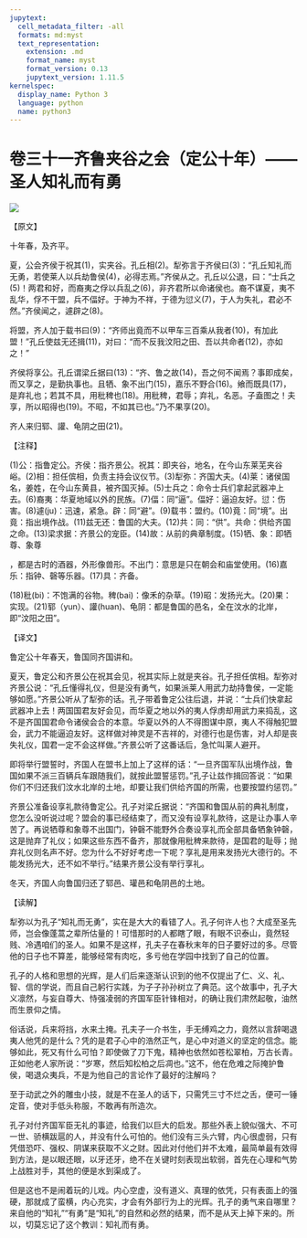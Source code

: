 ```yaml
---
jupytext:
  cell_metadata_filter: -all
  formats: md:myst
  text_representation:
    extension: .md
    format_name: myst
    format_version: 0.13
    jupytext_version: 1.11.5
kernelspec:
  display_name: Python 3
  language: python
  name: python3
---
```

# 卷三十一齐鲁夹谷之会（定公十年）——圣人知礼而有勇

![](image/cover.jpg)

【原文】

十年春，及齐平。

夏，公会齐侯于祝其(1)，实夹谷。孔丘相(2)。犁弥言于齐侯曰(3)：“孔丘知礼而无勇，若使莱人以兵劫鲁侯(4)，必得志焉。”齐侯从之。孔丘以公退，曰：“士兵之(5)！两君和好，而裔夷之俘以兵乱之(6)，非齐君所以命诸侯也。裔不谋夏，夷不乱华，俘不干盟，兵不偪好。于神为不祥，于德为愆义(7)，于人为失礼，君必不然。”齐侯闻之，遽辟之(8)。

将盟，齐人加于载书曰(9)：“齐师出竟而不以甲车三百乘从我者(10)，有加此盟！”孔丘使兹无还揖(11)，对曰：“而不反我汶阳之田、吾以共命者(12)，亦如之！”

齐侯将享公。孔丘谓梁丘据曰(13)：“齐、鲁之故(14)，吾之何不闻焉？事即成矣，而又享之，是勤执事也。且牺、象不出门(15)，嘉乐不野合(16)。飨而既具(17)，是弃礼也；若其不具，用秕稗也(18)。用秕稗，君辱；弃礼，名恶。子盍图之！夫享，所以昭得也(19)。不昭，不如其已也。”乃不果享(20)。

齐人来归郓、讙、龟阴之田(21)。

【注释】

(1)公：指鲁定公。齐侯：指齐景公。祝其：即夹谷，地名，在今山东莱芜夹谷峪。(2)相：担任傧相，负责主持会议仪节。(3)犁弥：齐国大夫。(4)莱：诸侯国名，姜姓，在今山东黄县，被齐国灭掉。(5)士兵之：命令士兵们拿起武器冲上去。(6)裔夷：华夏地域以外的民族。(7)偪：同“逼”。偪好：逼迫友好。愆：伤害。(8)遽(ju)：迅速，紧急。辟：同“避”。(9)载书：盟约。(10)竟：同“境”。出竟：指出境作战。(11)兹无还：鲁国的大夫。(12)共：同：“供”。共命：供给齐国之命。(13)梁求据：齐景公的宠臣。(14)故：从前的典章制度。(15)牺、象：即牺尊、象尊

，都是古时的酒器，外形像兽形。不出门：意思是只在朝会和庙堂使用。(16)嘉乐：指钟、磬等乐器。(17)具：齐备。

(18)秕(bi)：不饱满的谷物。稗(bai)：像禾的杂草。(19)昭：发扬光大。(20)果：实现。(21)郓（yun）、讙(huan)、龟阴：都是鲁国的邑名，全在汶水的北岸，即“汶阳之田”。

【译文】

鲁定公十年春天，鲁国同齐国讲和。

夏天，鲁定公和齐景公在祝其会见，祝其实际上就是夹谷。孔子担任傧相。犁弥对齐景公说：“孔丘懂得礼仪，但是没有勇气，如果派莱人用武力劫持鲁侯，一定能够如愿。”齐景公听从了犁弥的话。孔子带着鲁定公往后退，并说：“士兵们快拿起武器冲上去！两国国君友好会见，而华夏之地以外的夷人俘虏却用武力来捣乱，这不是齐国国君命令诸侯会合的本意。华夏以外的人不得图谋中原，夷人不得触犯盟会，武力不能逼迫友好。这样做对神灵是不吉祥的，对德行也是伤害，对人却是丧失礼仪，国君一定不会这样做。”齐景公听了这番话后，急忙叫莱人避开。

即将举行盟誓时，齐国人在盟书上加上了这样的话：“一旦齐国军队出境作战，鲁国如果不派三百辆兵车跟随我们，就按此盟誓惩罚。”孔子让兹作揖回答说：“如果你们不归还我们汶水北岸的土地，却要让我们供给齐国的所需，也要按盟约惩罚。”

齐景公准备设享礼款待鲁定公。孔子对梁丘据说：“齐国和鲁国从前的典礼制度，您怎么没听说过呢？盟会的事已经结束了，而又没有设享礼款待，这是让办事人辛苦了。再说牺尊和象尊不出国门，钟磬不能野外合奏设享礼而全部具备牺象钟磬，这是抛弃了礼仪；如果这些东西不备齐，那就像用秕稗来款待，是国君的耻辱；抛弃礼仪则名声不好。您为什么不好好考虑一下呢？享礼是用来发扬光大德行的。不能发扬光大，还不如不举行。”结果齐景公没有举行享礼。

冬天，齐国人向鲁国归还了郓邑、瓘邑和龟阴邑的土地。

【读解】

犁弥以为孔子“知礼而无勇”，实在是大大的看错了人。孔子何许人也？大成至圣先师，岂会像蓬蒿之辈所估量的！可惜那时的人都瞎了眼，有眼不识泰山，竟然轻贱、冷遇咱们的圣人。如果不是这样，孔夫子在春秋末年的日子要好过的多。尽管他的日子也不算差，能够经常有肉吃，多亏他在学园中找到了自己的位置。

孔子的人格和思想的光辉，是人们后来逐渐认识到的他不仅提出了仁、义、礼、智、信的学说，而且自己躬行实践，为子子孙孙树立了典范。这个故事中，孔子大义凛然，与妄自尊大、恃强凌弱的齐国军臣针锋相对，的确让我们肃然起敬，油然而生景仰之情。

俗话说，兵来将挡，水来土掩。孔夫子一介书生，手无缚鸡之力，竟然以言辞喝退夷人他凭的是什么？凭的是君子心中的浩然正气，是心中对道义的坚定的信念。能够如此，死又有什么可怕？即使做了刀下鬼，精神也依然如苍松翠柏，万古长青。正如他老人家所说：“岁寒，然后知松柏之后凋也。”这不，他在危难之际掩护鲁侯，喝退众夷兵，不是为他自己的言论作了最好的注解吗？

至于动武之外的雕虫小技，就是不在圣人的话下，只需凭三寸不烂之舌，便可一锤定音，使对手低头称服，不敢再有所造次。

孔子对付齐国军臣无礼的事迹，给我们以巨大的启发。那些外表上貌似强大、不可一世、骄横跋扈的人，并没有什么可怕的。他们没有三头六臂，内心很虚弱，只有凭借恐吓、强权、阴谋来获取不义之财。因此对付他们并不太难，最简单最有效得到方法，是以眼还眼，以牙还牙，绝不在关键时刻表现出软弱，首先在心理和气势上战胜对手，其他的便是水到渠成了。

但是这也不是闹着玩的儿戏。内心空虚，没有道义、真理的依凭，只有表面上的强硬，那就成了蛮横，内心充实，才会有外部行为上的光辉。孔子的勇气来自哪里？来自他的“知礼”“有勇”是“知礼”的自然和必然的结果，而不是从天上掉下来的。所以，切莫忘记了这个教训：知礼而有勇。



